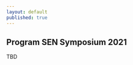 ```yaml
---
layout: default
published: true
---
```


## Program SEN Symposium 2021

TBD

<!--
{: .table .table-striped}
|  09:30 | Admission and welcome
|  09:50 | Opening
|  10:00 | Wil van der Aalst (RWTH Aachen University) - *Process Mining: How to pick your automation battles?* <br> session chair: Jorge Perez 
|  10:40 | Coffee
|  11:10 | Vasilios Andrikopoulos (University of Groningen) - *Cost efficiency in software (re)architecting*  <br> session chair: Yanja Dajsuren
|  11:50 | Alexandra Silva (University College London) - *An algebraic framework to reason about concurrency* <br> session chair: Jorge Perez 
|  12:30 | VERSEN Announcements
|  12:45 | Lunch and posters
|  13:45 | Jan van Zoest (Royal Philips) - *Philips HealthSuite, architecting at scale for the health continuum*  <br> session chair: Yanja Dajsuren
|  14:25 | Veelasha Moonsamy (Radboud University) - *Software security for smart mobile devices* <br> session chair: Wouter Swierstra
|  15:05 | Coffee
|  15:35 | Lightning talks
|  16:20 | Dino Distefano (Facebook) - *Static Performance Analysis* <br> session chair: Wouter Swierstra
|  17:00 | Awards ceremony
|  17:15 | Drinks
|  18:00 | Closing


#### List of accepted lightning talks and posters

* Petra Heck and Luís Cruz. Software Engineering for Machine Learning Applications
* Roberto Verdecchia. Architectural Technical Debt: Taming the Beast
* Enrique Larios Vargas and Luís Cruz. Software Engineering and Mental Health
* Eleni Constantinou. Software ecosystem evolution: Past research and the road ahead
* Emitzá Guzmán. Analyzing User Feedback for Software Evolution
* Héctor Cadavid. A Software Engineering perspective on Systems of Systems architecting
* Ilias Gerostathopoulos. Architecture-Based Self-Adaptation: Open Challenges and Promising Directions
* Yaping Luo, Tanja Vos, Pekka Aho and Kevin van der Vlist. ITEA3 IVVES project: Industrial-grade verification and validation of evolving systems (In Finance)
* Bert de Brock. Where should I publish?
-->